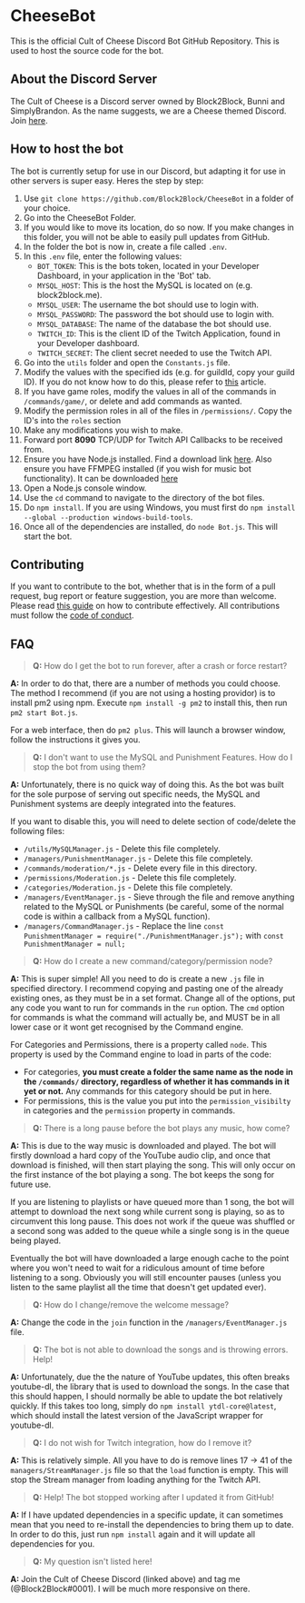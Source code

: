# CheeseBot
This  is the official Cult of Cheese Discord Bot GitHub Repository. This is used to host the source code for the bot.


## About the Discord Server
The Cult of Cheese is a Discord server owned by Block2Block, Bunni and SimplyBrandon. As the name suggests, we are a Cheese themed Discord. Join [here](https://cultofcheese.com/).

## How to host the bot
The bot is currently setup for use in our Discord, but adapting it for use in other servers is super easy. Heres the step by step:
 1) Use `git clone https://github.com/Block2Block/CheeseBot` in a folder of your choice.
 2) Go into the CheeseBot Folder.
 3) If you would like to move its location, do so now. If you make changes in this folder, you will not be able to easily pull updates from GitHub.
 4) In the folder the bot is now in, create a file called `.env`.
 5) In this `.env` file, enter the following values:
     * `BOT_TOKEN`: This is the bots token, located in your Developer Dashboard, in your application in the 'Bot' tab.
     * `MYSQL_HOST`: This is the host the MySQL is located on (e.g. block2block.me).
     * `MYSQL_USER`: The username the bot should use to login with.
     * `MYSQL_PASSWORD`: The password the bot should use to login with.
     * `MYSQL_DATABASE`: The name of the database the bot should use.
     * `TWITCH_ID`: This is the client ID of the Twitch Application, found in your Developer dashboard.
     * `TWITCH_SECRET`: The client secret needed to use the Twitch API.
 6) Go into the `utils` folder and open the `Constants.js` file.
 7) Modify the values with the specified ids (e.g. for guildId, copy your guild ID). If you do not know how to do this, please refer to [this](https://support.discordapp.com/hc/en-us/articles/206346498-Where-can-I-find-my-User-Server-Message-ID-) article.
 8) If you have game roles, modify the values in all of the commands in `/commands/game/`, or delete and add commands as wanted.
 9) Modify the permission roles in all of the files in `/permissions/`. Copy the ID's into the `roles` section
 10) Make any modifications you wish to make.
 11) Forward port **8090** TCP/UDP for Twitch API Callbacks to be received from.
 12) Ensure you have Node.js installed. Find a download link [here](https://nodejs.org/en/). Also ensure you have FFMPEG installed (if you wish for music bot functionality). It can be downloaded [here](https://www.ffmpeg.org/download.html)
 13) Open a Node.js console window.
 14) Use the `cd` command to navigate to the directory of the bot files.
 15) Do `npm install`. If you are using Windows, you must first do `npm install --global --production windows-build-tools`.
 16) Once all of the dependencies are installed, do `node Bot.js`. This will start the bot.
 
## Contributing
If you want to contribute to the bot, whether that is in the form of a pull request, bug report or feature suggestion, you are more than welcome. Please read [this guide](CONTRIBUTING.md) on how to contribute effectively. All contributions must follow the [code  of conduct](CODE_OF_CONDUCT.md).

## FAQ
>**Q:** How do I get the bot to run forever, after a crash or force restart?

**A:** In order to do that, there are a number of methods you could choose. The method I recommend (if you are not using a hosting providor) is to install pm2 using npm. Execute `npm install -g pm2` to install this, then run `pm2 start Bot.js`.

For a web interface, then do `pm2 plus`. This will launch a browser window, follow the instructions it gives you.

>**Q:** I don't want to use the MySQL and Punishment Features. How do I stop the bot from using them?

**A:** Unfortunately, there is no quick way of doing this. As the bot was built for the sole purpose of serving out specific needs, the MySQL and Punishment systems are deeply integrated into the features.

If you want to disable this, you will need to delete section of code/delete the following files:
 * `/utils/MySQLManager.js` - Delete this file completely.
 * `/managers/PunishmentManager.js` - Delete this file completely.
 * `/commands/moderation/*.js` - Delete every file in this directory.
 * `/permissions/Moderation.js` - Delete this file completely.
 * `/categories/Moderation.js` - Delete this file completely.
 * `/managers/EventManager.js` - Sieve through the file and remove anything related to the MySQL or Punishments (be careful, some of the normal code is within a callback from a MySQL function).
 * `/managers/CommandManager.js` - Replace the line `const PunishmentManager = require("./PunishmentManager.js");` with `const PunishmentManager = null;`
 
 
>**Q:** How do I create a new command/category/permission node?

**A:** This is super simple! All you need to do is create a new `.js` file in specified directory. I recommend copying and pasting one of the already existing ones, as they must be in a set format. Change all of the options, put any code you want to run for commands in the `run` option. The `cmd` option for commands is what the command will actually be, and MUST be in all lower case or it wont get recognised by the Command engine.

For Categories and Permissions, there is a property called `node`. This property is used by the Command engine to load in parts of the code:
 * For categories, **you must create a folder the same name as the node in the `/commands/` directory, regardless of whether it has commands in it yet or not.** Any commands for this category should be put in here.
 * For permissions, this is the value you put into the `permission_visibilty` in categories and the `permission` property in commands.

>**Q:** There is a long pause before the bot plays any music, how come?

**A:** This is due to the way music is downloaded and played. The bot will firstly download a hard copy of the YouTube audio clip, and once that download is finished, will then start playing the song. This will only occur on the first instance of the bot playing a song. The bot keeps the song for future use.

If you are listening to playlists or have queued more than 1 song, the bot will attempt to download the next song while current song is playing, so as to circumvent this long pause. This does not work if the queue was shuffled or a second song was added to the queue while a single song is in the queue being played.

Eventually the bot will have downloaded a large enough cache to the point where you won't need to wait for a ridiculous amount of time before listening to a song. Obviously you will still encounter pauses (unless you listen to the same playlist all the time that doesn't get updated ever).

>**Q:** How do I change/remove the welcome message?

**A:** Change the code in the `join` function in the `/managers/EventManager.js` file.

>**Q:** The bot is not able to download the songs and is throwing errors. Help!

**A:** Unfortunately, due the the nature of YouTube updates, this often breaks youtube-dl, the library that is used to download the songs. In the case that this should happen, I should normally be able to update the bot relatively quickly. If this takes too long, simply do `npm install ytdl-core@latest`, which should install the latest version of the JavaScript wrapper for youtube-dl.

>**Q:** I do not wish for Twitch integration, how do I remove it?

**A:** This is relatively simple. All you have to do is remove lines 17 -> 41 of the `managers/StreamManager.js` file so that the `load` function is empty. This will stop the Stream manager from loading anything for the Twitch API.

>**Q:** Help! The bot stopped working after I updated it from GitHub!

**A:** If I have updated dependencies in a specific update, it can sometimes mean that you need to re-install the dependencies to bring them up to date. In order to do this, just run `npm install` again and it will update all dependencies for you.

>**Q:** My question isn't listed here!

**A:** Join the Cult of Cheese Discord (linked above) and tag me (@Block2Block#0001). I will be much more responsive on there.